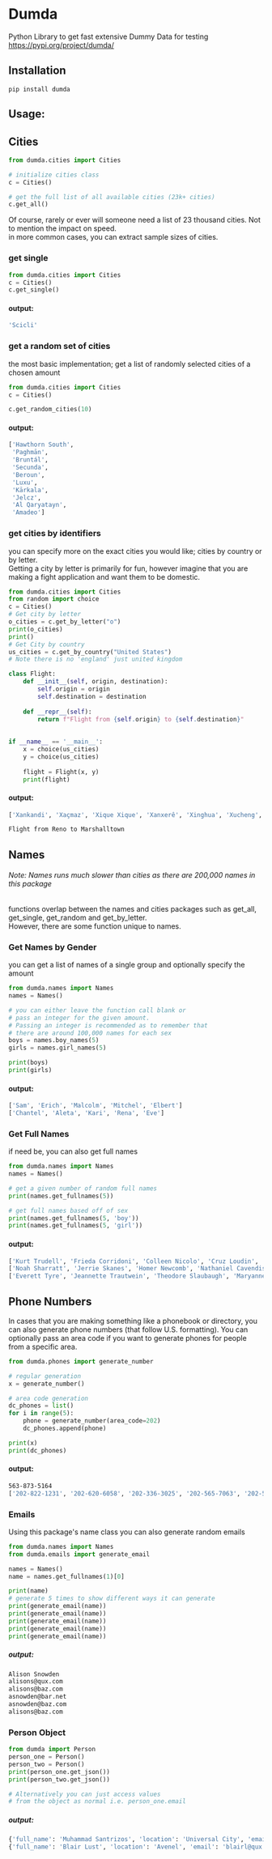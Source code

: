 # Dumda
Python Library to get fast extensive Dummy Data for testing https://pypi.org/project/dumda/
## Installation
```
pip install dumda
```


## Usage:

## Cities

```python
from dumda.cities import Cities

# initialize cities class
c = Cities()

# get the full list of all available cities (23k+ cities)
c.get_all()
```

Of course, rarely or ever will someone need a list of 23 thousand cities. Not to mention the impact on speed.\
in more common cases, you can extract sample sizes of cities.

### get single
```python
from dumda.cities import Cities
c = Cities()
c.get_single()
```
#### output:
```bash
'Scicli'
```

### get a random set of cities
the most basic implementation; get a list of randomly selected cities of a chosen amount
```python
from dumda.cities import Cities
c = Cities()

c.get_random_cities(10)
```

#### output:
```bash
['Hawthorn South',
 'Paghmān',
 'Bruntál',
 'Secunda',
 'Beroun',
 'Luxu',
 'Kārkala',
 'Jelcz',
 'Al Qaryatayn',
 'Amadeo']
```
### get cities by identifiers
you can specify more on the exact cities you would like; cities by country or by letter. \
Getting a city by letter is primarily for fun, however imagine that you are making a fight application and want them to be domestic.
```python
from dumda.cities import Cities
from random import choice
c = Cities()
# Get city by letter
o_cities = c.get_by_letter("o")
print(o_cities)
print()
# Get City by country
us_cities = c.get_by_country("United States")
# Note there is no 'england' just united kingdom

class Flight:
    def __init__(self, origin, destination):
        self.origin = origin
        self.destination = destination
    
    def __repr__(self):
        return f"Flight from {self.origin} to {self.destination}"
    
    
if __name__ == '__main__':
    x = choice(us_cities)
    y = choice(us_cities)
    
    flight = Flight(x, y)
    print(flight)
```
#### output:
```bash
['Xankandi', 'Xaçmaz', 'Xique Xique', 'Xanxerê', 'Xinghua', 'Xucheng', 'Xunchang', 'Xuanzhou', 'Xixiang', 'Xiuying', 'Xiulin', 'Xiongzhou', 'Xinzhou', 'Xinzhou', 'Xinzhi', 'Xinyu', 'Xinyang', 'Xintai', 'Xinshi', 'Xinpu', 'Xinji', 'Xining', 'Xingtai', 'Xindian', 'Xindi', 'Ximei', 'Xihe', 'Xichang', 'Xiazhuang', 'Xiazhen', 'Xiashi', 'Xiaoweizhai', 'Xiaoshan', 'Xiaolingwei', 'Xiaogan', 'Xianyang', 'Xiantao', 'Xianshuigu', 'Xiannü', 'Xianning', 'Xianju', 'Xiangxiang', 'Xiangtan', 'Xiangyang', 'Xiangcheng Chengguanzhen', 'Xi’an', 'Xiamen', 'Xishan', 'Xinhui', 'Xinyi', 'Xincheng', 'Xiuyan', 'Xinqing', 'Xinmin', 'Xinglongshan', 'Xingcheng', 'Xilin Hot', 'Xifeng', 'Xiaoshi', 'Xanten', 'Xàtiva', 'Xirivella', 'Xánthi', 'Xam Nua', 'Xoxocotla', 'Xonacatlán', 'Xochitepec', 'Xochimilco', 'Xicotepec de Juárez', 'Xico', 'Xalapa de Enríquez', 'Xai-Xai', 'Xenia']

Flight from Reno to Marshalltown
```




## Names
###### Note: Names runs much slower than cities as there are 200,000 names in this package
functions overlap between the names and cities packages such as get_all, get_single, get_random and get_by_letter. \
However, there are some function unique to names.

### Get Names by Gender
you can get a list of names of a single group and optionally specify the amount
```python
from dumda.names import Names
names = Names()

# you can either leave the function call blank or
# pass an integer for the given amount. 
# Passing an integer is recommended as to remember that
# there are around 100,000 names for each sex
boys = names.boy_names(5)
girls = names.girl_names(5)

print(boys)
print(girls)
```
#### output:
```bash
['Sam', 'Erich', 'Malcolm', 'Mitchel', 'Elbert']
['Chantel', 'Aleta', 'Kari', 'Rena', 'Eve']
```

### Get Full Names
if need be, you can also get full names
```python
from dumda.names import Names
names = Names()

# get a given number of random full names
print(names.get_fullnames(5))

# get full names based off of sex
print(names.get_fullnames(5, 'boy'))
print(names.get_fullnames(5, 'girl'))
```

#### output:
```bash
['Kurt Trudell', 'Frieda Corridoni', 'Colleen Nicolo', 'Cruz Loudin', 'Orin Mcbreen']
['Noah Sharratt', 'Jerrie Skanes', 'Homer Newcomb', 'Nathaniel Cavendish', 'Sabrina Heltzel']
['Everett Tyre', 'Jeannette Trautwein', 'Theodore Slaubaugh', 'Maryanne Markos', 'Angel Norrix']
```


## Phone Numbers
In cases that you are making something like a phonebook or directory, you can also generate phone numbers (that follow U.S. formatting).
You can optionally pass an area code if you want to generate phones for people from a specific area.
```python
from dumda.phones import generate_number

# regular generation
x = generate_number()

# area code generation
dc_phones = list()
for i in range(5):
    phone = generate_number(area_code=202)
    dc_phones.append(phone)

print(x)
print(dc_phones)
```
#### output:
```bash
563-873-5164
['202-822-1231', '202-620-6058', '202-336-3025', '202-565-7063', '202-525-2625']
```
### Emails
Using this package's name class you can also generate random emails
```python
from dumda.names import Names
from dumda.emails import generate_email

names = Names()
name = names.get_fullnames(1)[0]

print(name)
# generate 5 times to show different ways it can generate
print(generate_email(name))
print(generate_email(name))
print(generate_email(name))
print(generate_email(name))
print(generate_email(name))
```

##### output:
```bash
Alison Snowden
alisons@qux.com
alisons@baz.com
asnowden@bar.net
asnowden@baz.com
alisons@baz.com
```

### Person Object
```python
from dumda import Person
person_one = Person()
person_two = Person()
print(person_one.get_json())
print(person_two.get_json())

# Alternatively you can just access values
# from the object as normal i.e. person_one.email
```

##### output:
```bash
{'full_name': 'Muhammad Santrizos', 'location': 'Universal City', 'email': 'muhammadsantrizos@baz.com', 'phone': '581-277-1989'}
{'full_name': 'Blair Lust', 'location': 'Avenel', 'email': 'blairl@qux.net', 'phone': '395-521-9731'}
```
